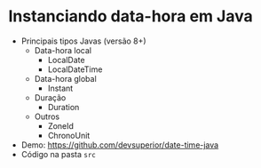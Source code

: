 # Instanciando data-hora em Java

- Principais tipos Javas (versão 8+)
  - Data-hora local
    - LocalDate
    - LocalDateTime
  - Data-hora global
    - Instant
  - Duração
    - Duration
  - Outros
    - ZoneId
    - ChronoUnit
- Demo: https://github.com/devsuperior/date-time-java
- Código na pasta `src`
